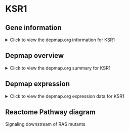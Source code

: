 <h1>KSR1</h1>

<h2>Gene information</h2>
<details>
  <summary>Click to view the depmap.org information for KSR1</summary>
  <iframe src="https://depmap.org/portal/gene/KSR1?tab=about" style="border:none;width:100%;height:800px"></iframe>
</details>

<h2>Depmap overview</h2>
<details>
  <summary>Click to view the depmap.org summary for KSR1</summary>
  <iframe src="https://depmap.org/portal/gene/KSR1?tab=overview" style="border:none;width:100%;height:800px"></iframe>
</details>

<h2>Depmap expression</h2>
<details>
  <summary>Click to view the depmap.org expression data for KSR1</summary>
  <iframe src="https://depmap.org/portal/gene/KSR1?tab=characterization" style="border:none;width:100%;height:800px"></iframe>
</details>



<h2>Reactome Pathway diagram</h2>
Signaling downstream of RAS mutants
<div id="diagramHolder"></div>

<script>
    //Creating the Reactome Diagram widget
    //Take into account a proxy needs to be set up in your server side pointing to www.reactome.org
    function onReactomeDiagramReady(){  //This function is automatically called when the widget code is ready to be used
        var diagram = Reactome.Diagram.create({
            "placeHolder" : "diagramHolder",
            "width" : 900,
            "height" : 500
        });

        //Initialising it to the "Hemostasis" pathway
        diagram.loadDiagram("R-HSA-9649948");

        //Adding different listeners

        diagram.onDiagramLoaded(function (loaded) {
            console.info("Loaded ", loaded);
            diagram.flagItems("BAD");
	    diagram.flagItems("Q92934");
            if (loaded == "R-HSA-9649948") diagram.selectItem("R-HSA-9649948");
        });

     }
</script>



